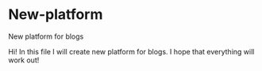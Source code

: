 # New-platform
New platform for blogs

Hi!
In this file I will create new platform for blogs. I hope that everything will work out!
